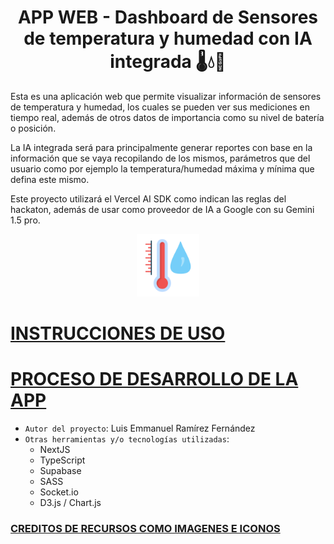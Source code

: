 <div align="center">
  <h1>APP WEB - Dashboard de Sensores de temperatura y humedad con IA integrada 🌡💧🤖</h1>
</div>

Esta es una aplicación web que permite visualizar información de sensores de temperatura y humedad, los cuales se pueden ver sus mediciones en tiempo real, además de otros datos de importancia como su nivel de batería o posición.

La IA integrada será para principalmente generar reportes con base en la información que se vaya recopilando de los mismos, parámetros que del usuario como por ejemplo la temperatura/humedad máxima y mínima que defina este mismo.

Este proyecto utilizará el Vercel AI SDK como indican las reglas del hackaton, además de usar como proveedor de IA a Google con su Gemini 1.5 pro.

<div align="center">
  <img src="./notas/img/humedad.png" width="100" />
</div>

# [INSTRUCCIONES DE USO](./notas/instrucciones.md)
# [PROCESO DE DESARROLLO DE LA APP](./notas/proceso.md)

- `Autor del proyecto`: Luis Emmanuel Ramírez Fernández
- `Otras herramientas y/o tecnologías utilizadas`:
  - NextJS
  - TypeScript
  - Supabase
  - SASS
  - Socket.io
  - D3.js / Chart.js

### [CREDITOS DE RECURSOS COMO IMAGENES E ICONOS](./notas/creditos.md)